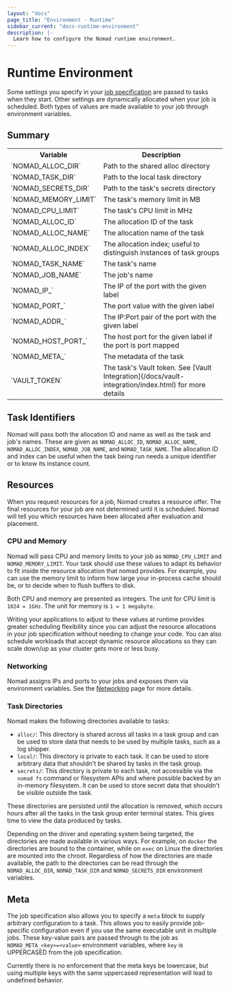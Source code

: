 ```yaml
---
layout: "docs"
page_title: "Environment - Runtime"
sidebar_current: "docs-runtime-environment"
description: |-
  Learn how to configure the Nomad runtime environment.
---
```


# Runtime Environment

Some settings you specify in your [job specification][jobspec] are passed
to tasks when they start. Other settings are dynamically allocated when your job
is scheduled. Both types of values are made available to your job through
environment variables.

## Summary

<table class="table table-bordered table-striped">
  <tr>
    <th>Variable</th>
    <th>Description</th>
  </tr>
  <tr>
    <td>`NOMAD_ALLOC_DIR`</td>
    <td>Path to the shared alloc directory</td>
  </tr>
  <tr>
    <td>`NOMAD_TASK_DIR`</td>
    <td>Path to the local task directory</td>
  </tr>
  <tr>
    <td>`NOMAD_SECRETS_DIR`</td>
    <td>Path to the task's secrets directory</td>
  </tr>
  <tr>
    <td>`NOMAD_MEMORY_LIMIT`</td>
    <td>The task's memory limit in MB</td>
  </tr>
  <tr>
    <td>`NOMAD_CPU_LIMIT`</td>
    <td>The task's CPU limit in MHz</td>
  </tr>
  <tr>
    <td>`NOMAD_ALLOC_ID`</td>
    <td>The allocation ID of the task</td>
  </tr>
  <tr>
    <td>`NOMAD_ALLOC_NAME`</td>
    <td>The allocation name of the task</td>
  </tr>
  <tr>
    <td>`NOMAD_ALLOC_INDEX`</td>
    <td>The allocation index; useful to distinguish instances of task groups</td>
  </tr>
  <tr>
    <td>`NOMAD_TASK_NAME`</td>
    <td>The task's name</td>
  </tr>
  <tr>
    <td>`NOMAD_JOB_NAME`</td>
    <td>The job's name</td>
  </tr>
  <tr>
    <td>`NOMAD_IP_<label>`</td>
    <td>The IP of the port with the given label</td>
  </tr>
  <tr>
    <td>`NOMAD_PORT_<label>`</td>
    <td>The port value with the given label</td>
  </tr>
  <tr>
    <td>`NOMAD_ADDR_<label>`</td>
    <td>The IP:Port pair of the port with the given label</td>
  </tr>
  <tr>
    <td>`NOMAD_HOST_PORT_<label>`</td>
    <td>The host port for the given label if the port is port mapped</td>
  </tr>
  <tr>
    <td>`NOMAD_META_<key>`</td>
    <td>The metadata of the task</td>
  </tr>
  <tr>
    <td>`VAULT_TOKEN`</td>
    <td>The task's Vault token. See [Vault Integration](/docs/vault-integration/index.html) for more details</td>
  </tr>
</table>

## Task Identifiers

Nomad will pass both the allocation ID and name as well as the task and job's
names.  These are given as `NOMAD_ALLOC_ID`, `NOMAD_ALLOC_NAME`,
`NOMAD_ALLOC_INDEX`, `NOMAD_JOB_NAME`, and `NOMAD_TASK_NAME`. The allocation ID
and index can be useful when the task being run needs a unique identifier or to
know its instance count.

## Resources

When you request resources for a job, Nomad creates a resource offer. The final
resources for your job are not determined until it is scheduled. Nomad will
tell you which resources have been allocated after evaluation and placement.

### CPU and Memory

Nomad will pass CPU and memory limits to your job as `NOMAD_CPU_LIMIT` and
`NOMAD_MEMORY_LIMIT`. Your task should use these values to adapt its behavior to
fit inside the resource allocation that nomad provides. For example, you can use
the memory limit to inform how large your in-process cache should be, or to
decide when to flush buffers to disk.

Both CPU and memory are presented as integers. The unit for CPU limit is
`1024 = 1GHz`. The unit for memory is `1 = 1 megabyte`.

Writing your applications to adjust to these values at runtime provides greater
scheduling flexibility since you can adjust the resource allocations in your
job specification without needing to change your code. You can also schedule workloads
that accept dynamic resource allocations so they can scale down/up as your
cluster gets more or less busy.

### Networking

Nomad assigns IPs and ports to your jobs and exposes them via environment
variables. See the [Networking](/docs/job-specification/network.html) page for more
details.

### Task Directories

Nomad makes the following directories available to tasks:

* `alloc/`: This directory is shared across all tasks in a task group and can be
  used to store data that needs to be used by multiple tasks, such as a log
  shipper.
* `local/`: This directory is private to each task. It can be used to store
  arbitrary data that shouldn't be shared by tasks in the task group.
* `secrets/`: This directory is private to each task, not accessible via the
  `nomad fs` command or filesystem APIs and where possible backed by an
  in-memory filesystem. It can be used to store secret data that shouldn't be
  visible outside the task.

These directories are persisted until the allocation is removed, which occurs
hours after all the tasks in the task group enter terminal states. This gives
time to view the data produced by tasks.

Depending on the driver and operating system being targeted, the directories are
made available in various ways. For example, on `docker` the directories are
bound to the container, while on `exec` on Linux the directories are mounted into the
chroot. Regardless of how the directories are made available, the path to the
directories can be read through the `NOMAD_ALLOC_DIR`, `NOMAD_TASK_DIR` and
`NOMAD_SECRETS_DIR` environment variables.

## Meta

The job specification also allows you to specify a `meta` block to supply arbitrary
configuration to a task. This allows you to easily provide job-specific
configuration even if you use the same executable unit in multiple jobs. These
key-value pairs are passed through to the job as `NOMAD_META_<key>=<value>`
environment variables, where `key` is UPPERCASED from the job specification.

Currently there is no enforcement that the meta keys be lowercase, but using
multiple keys with the same uppercased representation will lead to undefined
behavior.

[jobspec]: /docs/job-specification/vault-integration/index.html "Nomad Job Specification"
[vault]: /docs/vault-integration/index.html "Nomad Vault Integration"

